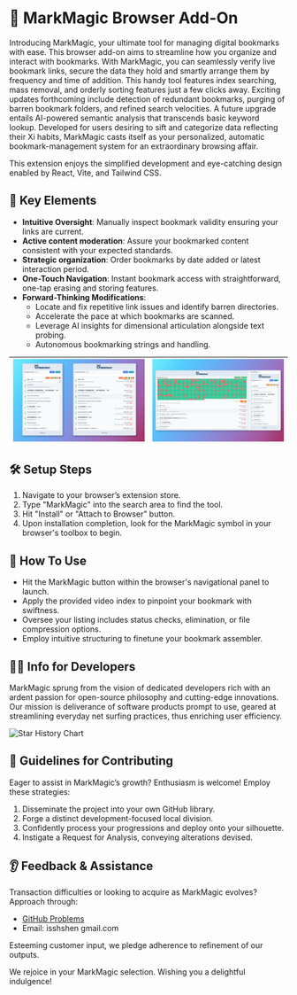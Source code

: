 # 🔖 MarkMagic Browser Add-On

Introducing MarkMagic, your ultimate tool for managing digital bookmarks with ease. This browser add-on aims to streamline how you organize and interact with bookmarks. With MarkMagic, you can seamlessly verify live bookmark links, secure the data they hold and smartly arrange them by frequency and time of addition. This handy tool features index searching, mass removal, and orderly sorting features just a few clicks away. Exciting updates forthcoming include detection of redundant bookmarks, purging of barren bookmark folders, and refined search velocities. A future upgrade entails AI-powered semantic analysis that transcends basic keyword lookup. Developed for users desiring to sift and categorize data reflecting their Xi habits, MarkMagic casts itself as your personalized, automatic bookmark-management system for an extraordinary browsing affair.

This extension enjoys the simplified development and eye-catching design enabled by React, Vite, and Tailwind CSS.

## 🧠 Key Elements

- **Intuitive Oversight**: Manually inspect bookmark validity ensuring your links are current.
- **Active content moderation**: Assure your bookmarked content consistent with your expected standards.
- **Strategic organization**: Order bookmarks by date added or latest interaction period.
- **One-Touch Navigation**: Instant bookmark access with straightforward, one-tap erasing and storing features.
- **Forward-Thinking Modifications**:
  - Locate and fix repetitive link issues and identify barren directories.
  - Accelerate the pace at which bookmarks are scanned.
  - Leverage AI insights for dimensional articulation alongside text probing.
  - Autonomous bookmarking strings and handling.

|![Screenshot of MarkMagic](./docs/imgs/screenshot_1.jpg)|![Screenshot of MarkMagic](./docs/imgs/screenshot_2.jpg)|
|---|---|

## 🛠 Setup Steps

1. Navigate to your browser’s extension store.
2. Type "MarkMagic" into the search area to find the tool.
3. Hit "Install" or "Attach to Browser" button.
4. Upon installation completion, look for the MarkMagic symbol in your browser's toolbox to begin.

## 📘 How To Use

- Hit the MarkMagic button within the browser's navigational panel to launch.
- Apply the provided video index to pinpoint your bookmark with swiftness.
- Oversee your listing includes status checks, elimination, or file compression options.
- Employ intuitive structuring to finetune your bookmark assembler.

## 👨‍💻 Info for Developers

MarkMagic sprung from the vision of dedicated developers rich with an ardent passion for open-source philosophy and cutting-edge innovations. Our mission is deliverance of software products prompt to use, geared at streamlining everyday net surfing practices, thus enriching user efficiency.

![Star History Chart](https://api.star-history.com/svg?repos=IAMSHENSH/g-mark-magic-ext&type=Timeline)


## 🙌 Guidelines for Contributing

Eager to assist in MarkMagic’s growth? Enthusiasm is welcome! Employ these strategies:

1. Disseminate the project into your own GitHub library.
2. Forge a distinct development-focused local division.
3. Confidently process your progressions and deploy onto your silhouette.
4. Instigate a Request for Analysis, conveying alterations devised.

## 👂 Feedback & Assistance

Transaction difficulties or looking to acquire as MarkMagic evolves? Approach through:

- [GitHub Problems](https://github.com/IAMSHENSH/g-mark-magic-ext/issues)
- Email: isshshen gmail.com

Esteeming customer input, we pledge adherence to refinement of our outputs.

We rejoice in your MarkMagic selection. Wishing you a delightful indulgence!
